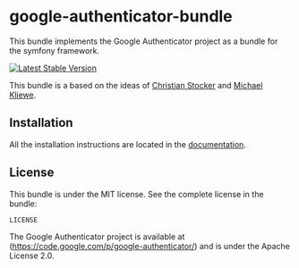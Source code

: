 google-authenticator-bundle
===========================

This bundle implements the Google Authenticator project as a bundle for the symfony framework.

[![Latest Stable Version](https://poser.pugx.org/jonasarts/google-authenticator-bundle/v/stable.png)](https://packagist.org/packages/jonasarts/google-authenticator-bundle)

This bundle is a based on the ideas of [Christian Stocker](https://github.com/chregu) and [Michael Kliewe](https://github.com/PHPGangsta).

Installation
------------

All the installation instructions are located in the [documentation](https://github.com/jonasarts/google-authenticator-bundle/blob/master/docs/index.md).

License
-------

This bundle is under the MIT license. See the complete license in the bundle:

    LICENSE

The Google Authenticator project is available at (https://code.google.com/p/google-authenticator/) and is under the Apache License 2.0.